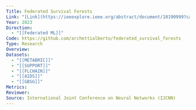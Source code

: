 ```yaml
---
Title: Federated Survival Forests
Link: "[Link](https://ieeexplore.ieee.org/abstract/document/10190999?casa_token=aNmx9YVx_MkAAAAA:jpaXQ3qZz2ZOAedwyOyqJaXQs7gAZtFQ2ciIfkGmS8TmVSxXHoaEc-4Cx10qex9gNIotigbodkqp9g)"
Year: 2023
Direction:
  - "[[Federated ML]]"
Code: https://github.com/archettialberto/federated_survival_forests
Type: Research
Overview: 
Datasets:
  - "[[METABRIC]]"
  - "[[SUPPORT]]"
  - "[[FLCHAIN]]"
  - "[[AIDS]]"
  - "[[GBSG]]"
Metrics: 
Reviewer: 
Source: International Joint Conference on Neural Networks (IJCNN)
---
```


